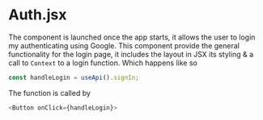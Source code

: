 # Auth.jsx

The component is launched once the app starts, it allows the user to login my authenticating using Google.
This component provide the general functionality for the login page, it includes the layout in JSX its styling & a call to `Context` to a login function. Which happens like so

```JavaScript
const handleLogin = useApi().signIn;
```

The function is called by

```JavaScript
<Button onClick={handleLogin}>
```
